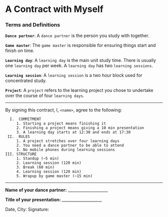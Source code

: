 # A Contract with Myself

### Terms and Definitions

**`Dance partner`**: A `dance partner` is the person you study with together.

**`Game master`**: The `game master` is responsible for ensuring things start and finish on time.

**`Learning day`**: A `learning day` is the main unit study time. There is usually one `learning day` per week. A `learning day` has two `learning sessions`.

**`Learning session`**: A `learning session` is a two hour block used for concentrated study.

**`Project`**: A `project` refers to the learning project you chose to undertake over the course of four `learning days`.

---
By signing this contract, I, `<name>`, agree to the following:

```
  I.  COMMITMENT
     1. Starting a project means finishing it
     2. Finishing a project means giving a 10 min presentation
     3. A learning day starts at 12:30 and ends at 17:30
 II.  RULES
     1. A project stretches over four learning days
     2. You need a dance partner to be able to attend
     3. No mobile phones during learning sessions
III. STRUCTURE
     1. Standup (~5 min)
     2. Learning session (120 min)
     3. Break (60 min)
     4. Learning session (120 min)
     5. Wrapup by game master (~15 min)
```
---

**Name of your dance partner:** ____________________

**Title of your presentation:** ____________________



Date, City:
Signature:
